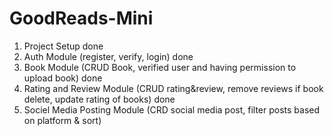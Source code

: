 # GoodReads-Mini

1. Project Setup done
2. Auth Module (register, verify, login) done
3. Book Module (CRUD Book, verified user and having permission to upload book) done 
4. Rating and Review Module (CRUD rating&review, remove reviews if book delete, update rating of books) done 
5. Sociel Media Posting Module (CRD social media post, filter posts based on platform & sort)